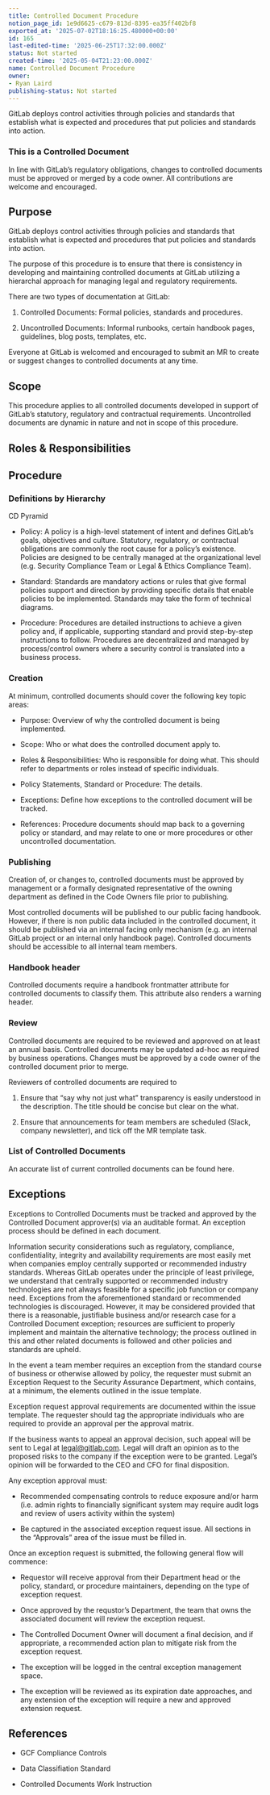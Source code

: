 ```yaml
---
title: Controlled Document Procedure
notion_page_id: 1e9d6625-c679-813d-8395-ea35ff402bf8
exported_at: '2025-07-02T18:16:25.480000+00:00'
id: 165
last-edited-time: '2025-06-25T17:32:00.000Z'
status: Not started
created-time: '2025-05-04T21:23:00.000Z'
name: Controlled Document Procedure
owner:
- Ryan Laird
publishing-status: Not started
---
```


GitLab deploys control activities through policies and standards that establish what is expected and procedures that put policies and standards into action.

### This is a Controlled Document

In line with GitLab’s regulatory obligations, changes to  controlled documents must be approved or merged by a code owner. All contributions are welcome and encouraged.

## Purpose

GitLab deploys control activities through policies and standards that establish what is expected and procedures that put policies and standards into action.

The purpose of this procedure is to ensure that there is consistency in developing and maintaining controlled documents at GitLab utilizing a hierarchal approach for managing legal and regulatory requirements.

There are two types of documentation at GitLab:

1. Controlled Documents: Formal policies, standards and procedures.

1. Uncontrolled Documents: Informal runbooks, certain handbook pages, guidelines, blog posts, templates, etc.

Everyone at GitLab is welcomed and encouraged to submit an MR to create or suggest changes to controlled documents at any time.

## Scope

This procedure applies to all controlled documents developed in support of GitLab’s statutory, regulatory and contractual requirements. Uncontrolled documents are dynamic in nature and not in scope of this procedure.

## Roles & Responsibilities

<!-- Unsupported block type: table -->

## Procedure

### Definitions by Hierarchy

<!-- Unsupported block type: image -->

CD Pyramid

- Policy: A policy is a high-level statement of intent and defines GitLab’s goals, objectives and culture. Statutory, regulatory, or contractual obligations are commonly the root cause for a policy’s existence. Policies are designed to be centrally managed at the organizational level (e.g. Security Compliance Team or Legal & Ethics Compliance Team).

- Standard: Standards are mandatory actions or rules that give formal policies support and direction by providing specific details that enable policies to be implemented. Standards may take the form of technical diagrams.

- Procedure: Procedures are detailed instructions to achieve a given policy and, if applicable, supporting standard and provid step-by-step instructions to follow. Procedures are decentralized and managed by process/control owners where a security control is translated into a business process.

### Creation

At minimum, controlled documents should cover the following key topic areas:

- Purpose: Overview of why the controlled document is being implemented.

- Scope: Who or what does the controlled document apply to.

- Roles & Responsibilities: Who is responsible for doing what. This should refer to departments or roles instead of specific individuals.

- Policy Statements, Standard or Procedure: The details.

- Exceptions: Define how exceptions to the controlled document will be tracked.

- References: Procedure documents should map back to a governing policy or standard, and may relate to one or more procedures or other uncontrolled documentation.

### Publishing

Creation of, or changes to, controlled documents must be approved by management or a formally designated representative of the owning department as defined in the Code Owners file prior to publishing.

Most controlled documents will be published to our public facing handbook. However, if there is non public data included in the controlled document, it should be published via an internal facing only mechanism (e.g. an internal GitLab project or an internal only handbook page). Controlled documents should be accessible to all internal team members.

### Handbook header

Controlled documents require a handbook frontmatter attribute for controlled documents to classify them. This attribute also renders a warning header.

### Review

Controlled documents are required to be reviewed and approved on at least an annual basis. Controlled documents may be updated ad-hoc as required by business operations. Changes must be approved by a code owner of the controlled document prior to merge.

Reviewers of controlled documents are required to

1. Ensure that “say why not just what” transparency is easily understood in the description. The title should be concise but clear on the what.

1. Ensure that announcements for team members are scheduled (Slack, company newsletter), and tick off the MR template task.

### List of Controlled Documents

An accurate list of current controlled documents can be found here.

## Exceptions

Exceptions to Controlled Documents must be tracked and approved by the Controlled Document approver(s) via an auditable format. An exception process should be defined in each document.

Information security considerations such as regulatory, compliance, confidentiality, integrity and availability requirements are most easily met when companies employ centrally supported or recommended industry standards. Whereas GitLab operates under the principle of least privilege, we understand that centrally supported or recommended industry technologies are not always feasible for a specific job function or company need. Exceptions from the aforementioned standard or recommended technologies is discouraged. However, it may be considered provided that there is a reasonable, justifiable business and/or research case for a Controlled Document exception; resources are sufficient to properly implement and maintain the alternative technology; the process outlined in this and other related documents is followed and other policies and standards are upheld.

In the event a team member requires an exception from the standard course of business or otherwise allowed by policy, the requester must submit an Exception Request to the Security Assurance Department, which contains, at a minimum, the elements outlined in the issue template.

Exception request approval requirements are documented within the issue template. The requester should tag the appropriate individuals who are required to provide an approval per the approval matrix.

If the business wants to appeal an approval decision, such appeal will be sent to Legal at legal@gitlab.com. Legal will draft an opinion as to the proposed risks to the company if the exception were to be granted. Legal’s opinion will be forwarded to the CEO and CFO for final disposition.

Any exception approval must:

- Recommended compensating controls to reduce exposure and/or harm (i.e. admin rights to financially significant system may require audit logs and review of users activity within the system)

- Be captured in the associated exception request issue. All sections in the “Approvals” area of the issue must be filled in.

Once an exception request is submitted, the following general flow will commence:

- Requestor will receive approval from their Department head or the policy, standard, or procedure maintainers, depending on the type of exception request.

- Once approved by the requstor’s Department, the team that owns the associated document will review the exception request. 

- The Controlled Document Owner will document a final decision, and if appropriate, a recommended action plan to mitigate risk from the exception request.

- The exception will be logged in the central exception management space.

- The exception will be reviewed as its expiration date approaches, and any extension of the exception will require a new and approved extension request.

## References

- GCF Compliance Controls

- Data Classifiation Standard

- Controlled Documents Work Instruction